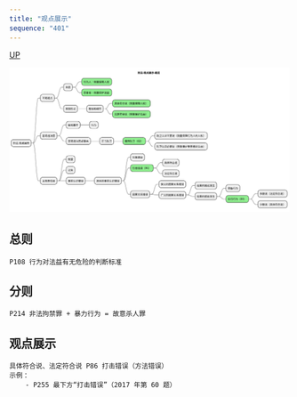 ```yaml
---
title: "观点展示"
sequence: "401"
---
```


[UP](/law/criminal-law-index.html)


![](/assets/images/law/criminal/刑法-观点展示-概览.svg)

## 总则

```text
P108 行为对法益有无危险的判断标准
```

## 分则

```text
P214 非法拘禁罪 + 暴力行为 = 故意杀人罪
```

## 观点展示

```text
具体符合说、法定符合说 P86 打击错误（方法错误）
示例：
    - P255 最下方“打击错误”（2017 年第 60 题）
```

